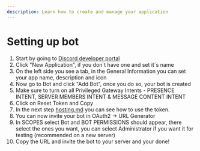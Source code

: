 ```yaml
---
description: Learn how to create and manage your application
---
```


# Setting up bot

1. Start by going to [Discord developer portal](https://discord.com/developers/applications)
2. Click "New Application", if you don´t have one and set it´s name
3. On the left side you see a tab, in the General Information you can set your app name, description and icon
4. Now go to Bot and click "Add Bot", once you do so, your bot is created
5. Make sure to turn on all Privileged Gateway Intents - PRESENCE INTENT, SERVER MEMBERS INTENT & MESSAGE CONTENT INTENT
6. Click on Reset Token and Copy
7. In the next step [hosting.md](hosting.md "mention") you can see how to use the token.
8. You can now invite your bot in OAuth2 → URL Generator
9. In SCOPES select Bot and BOT PERMISSIONS should appear, there select the ones you want, you can select Administrator if you want it for testing (recommended on a new server)
10. Copy the URL and invite the bot to your server and your done!
